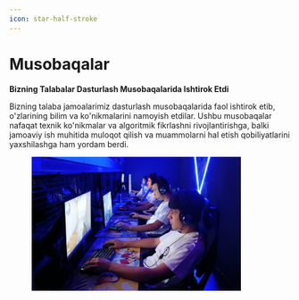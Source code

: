 ```yaml
---
icon: star-half-stroke
---
```


# Musobaqalar

**Bizning Talabalar Dasturlash Musobaqalarida Ishtirok Etdi**

Bizning talaba jamoalarimiz dasturlash musobaqalarida faol ishtirok etib, o'zlarining bilim va ko'nikmalarini namoyish etdilar. Ushbu musobaqalar nafaqat texnik ko'nikmalar va algoritmik fikrlashni rivojlantirishga, balki jamoaviy ish muhitida muloqot qilish va muammolarni hal etish qobiliyatlarini yaxshilashga ham yordam berdi.

<figure><img src=".gitbook/assets/cs2.jpg" alt="" width="375"><figcaption></figcaption></figure>
